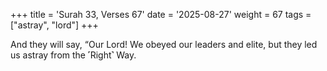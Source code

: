 +++
title = 'Surah 33, Verses 67'
date = '2025-08-27'
weight = 67
tags = ["astray", "lord"]
+++

And they will say, “Our Lord! We obeyed our leaders and elite, but they led us astray from the ˹Right˺ Way.